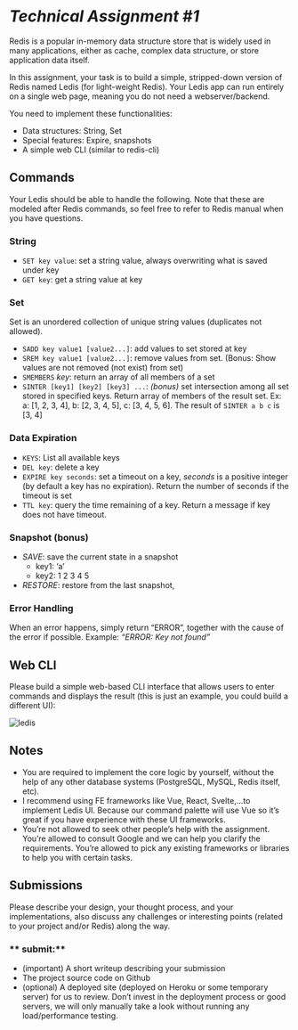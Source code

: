 # *Technical Assignment #1*

Redis is a popular in-memory data structure store that is widely used in many applications, either as cache, complex data structure, or store application data itself.

In this assignment, your task is to build a simple, stripped-down version of Redis named Ledis (for light-weight Redis). Your Ledis app can run entirely on a single web page, meaning you do not need a webserver/backend.

You need to implement these functionalities:

- Data structures: String, Set
- Special features: Expire, snapshots
- A simple web CLI (similar to redis-cli)

## **Commands**

Your Ledis should be able to handle the following. Note that these are modeled after Redis commands, so feel free to refer to Redis manual when you have questions.

### **String**

- `SET key value`: set a string value, always overwriting what is saved under key
- `GET key`: get a string value at key

### **Set**

Set is an unordered collection of unique string values (duplicates not allowed).

- `SADD key value1 [value2...]`: add values to set stored at key
- `SREM key value1 [value2...]`: remove values from set. (Bonus: Show values are not removed (not exist) from set)
- `SMEMBERS` *key*: return an array of all members of a set
- `SINTER [key1] [key2] [key3] ...`: *(bonus)* set intersection among all set stored in specified keys. Return array of members of the result set. Ex: a: [1, 2, 3, 4], b: [2, 3, 4, 5], c: [3, 4, 5, 6]. The result of `SINTER a b c` is [3, 4]

### **Data Expiration**

- `KEYS`: List all available keys
- `DEL key`: delete a key
- `EXPIRE key seconds`: set a timeout on a key, *seconds* is a positive integer (by default a key has no expiration). Return the number of seconds if the timeout is set
- `TTL key`: query the time remaining of a key. Return a message if key does not have timeout.

### **Snapshot (bonus)**

- *SAVE*: save the current state in a snapshot
    - key1: ‘a’
    - key2: 1 2 3 4 5
- *RESTORE*: restore from the last snapshot,

### **Error Handling**

When an error happens, simply return “ERROR”, together with the cause of the error if possible. Example: *“ERROR: Key not found”*

## **Web CLI**

Please build a simple web-based CLI interface that allows users to enter commands and displays the result (this is just an example, you could build a different UI):

![ledis](https://user-images.githubusercontent.com/57028282/164689756-6babc215-b773-485f-841a-6bbae9ef27db.png)

## **Notes**

- You are required to implement the core logic by yourself, without the help of any other database systems (PostgreSQL, MySQL, Redis itself, etc).
- I recommend using FE frameworks like Vue, React, Svelte,...to implement Ledis UI. Because our command palette will use Vue so it’s great if you have experience with these UI frameworks.
- You’re not allowed to seek other people’s help with the assignment. You’re allowed to consult Google and we can help you clarify the requirements. You’re allowed to pick any existing frameworks or libraries to help you with certain tasks.

## **Submissions**

Please describe your design, your thought process, and your implementations, also discuss any challenges or interesting points (related to your project and/or Redis) along the way.

### ** submit:**

- (important) A short writeup describing your submission
- The project source code on Github
- (optional) A deployed site (deployed on Heroku or some temporary server) for us to review. Don’t invest in the deployment process or good servers, we will only manually take a look without running any load/performance testing.
